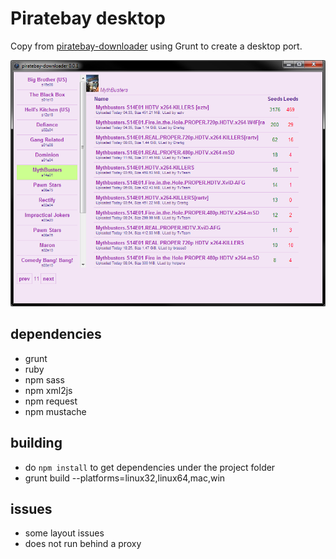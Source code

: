Piratebay desktop
=================

Copy from [piratebay-downloader](https://github.com/angel-git/piratebay-downloader) using Grunt to create a desktop port.

![Image](image1.png?raw=true)

## dependencies
- grunt
- ruby
- npm sass
- npm xml2js
- npm request
- npm mustache

## building
- do `npm install` to get dependencies under the project folder
- grunt build --platforms=linux32,linux64,mac,win

## issues
- some layout issues
- does not run behind a proxy
